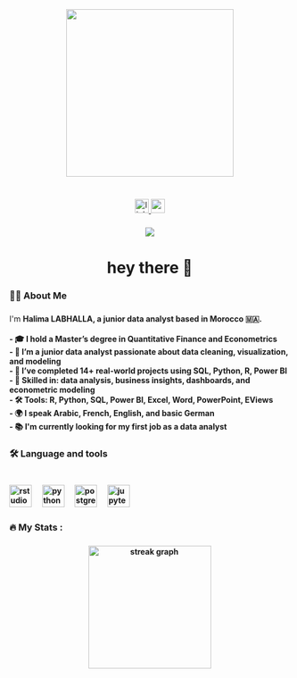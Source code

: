 <div align="center">
  <img height="300" src="https://cdnl.iconscout.com/lottie/premium/thumb/girl-pointing-to-data-graph-on-monitor-13563589-10978396.gif"  />
</div>

###

<br clear="both">

<div align="center">
  <a href="https://www.linkedin.com/in/labhalla-halima/" target="_blank">
    <img src="https://img.shields.io/static/v1?message=LinkedIn&logo=linkedin&label=&color=0077B5&logoColor=white&labelColor=&style=for-the-badge" height="25" alt="linkedin logo"  />
  </a>
  <a href="halimalabhalla47@gmail.com" target="_blank">
    <img src="https://img.shields.io/static/v1?message=Gmail&logo=gmail&label=&color=D14836&logoColor=white&labelColor=&style=for-the-badge" height="25" alt="gmail logo"  />
  </a>
</div>

###

<div align="center">
  <img src="https://visitor-badge.laobi.icu/badge?page_id=Hala531.Hala531&"  />
</div>

###

<h1 align="center">hey there 👋</h1>

###

<h3 align="left">👩‍💻  About Me</h3>

###

<p align="left">
I'm <strong>Halima<strong> LABHALLA, a junior data analyst based in <strong>Morocco</strong> 🇲🇦.<br><br>
- 🎓 I hold a <strong>Master’s degree in Quantitative Finance and Econometrics</strong><br>
- 🔭 I’m a <strong>junior data analyst</strong> passionate about data cleaning, visualization, and modeling<br>
- 💼 I’ve completed <strong>14+ real-world projects</strong> using <strong>SQL, Python, R, Power BI</strong><br>
- 🧠 Skilled in: data analysis, business insights, dashboards, and econometric modeling<br>
- 🛠 Tools: R, Python, SQL, Power BI, Excel, Word, PowerPoint, EViews<br>
- 🌍 I speak <strong>Arabic</strong>, <strong>French</strong>, <strong>English</strong>, and basic <strong>German</strong><br>
- 📚 I'm <strong>currently looking for my first job</strong> as a data analyst
</p>


###

<h3 align="left">🛠 Language and tools</h3>

###

<br clear="both">

<div align="left">
  <img src="https://cdn.jsdelivr.net/gh/devicons/devicon/icons/rstudio/rstudio-original.svg" height="40" alt="rstudio logo"  />
  <img width="12" />
  <img src="https://skillicons.dev/icons?i=py" height="40" alt="python logo"  />
  <img width="12" />
  <img src="https://cdn.jsdelivr.net/gh/devicons/devicon/icons/postgresql/postgresql-original.svg" height="40" alt="postgresql logo"  />
  <img width="12" />
  <img src="https://cdn.jsdelivr.net/gh/devicons/devicon/icons/jupyter/jupyter-original.svg" height="40" alt="jupyter logo"  />
</div>

###

<h3 align="left">🔥   My Stats :</h3>

###

<div align="center">
  <img src="https://streak-stats.demolab.com?user=Hala531&locale=en&mode=daily&theme=dark&hide_border=false&border_radius=5&order=3" height="220" alt="streak graph"  />
</div>

###
